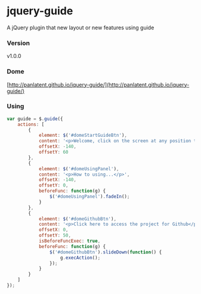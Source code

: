 jquery-guide
============

A jQuery plugin that new layout or new features using guide

### Version

v1.0.0

### Dome

[http://panlatent.github.io/jquery-guide/](http://panlatent.github.io/jquery-guide/)

### Using

```javascript
var guide = $.guide({
	actions: [
		{
			element: $('#domeStartGuideBtn'),
			content: '<p>Welcome, click on the screen at any position to enter the next step</p>',
			offsetX: -140,
			offsetY: 60
		},
		{
			element: $('#domeUsingPanel'),
			content: '<p>How to using...</p>',
			offsetX: -140,
			offsetY: 0,
			beforeFunc: function(g) {
				$('#domeUsingPanel').fadeIn();
			}
		},
		{
			element: $('#domeGithubBtn'),
			content: '<p>Click here to access the project for Github</p>',
			offsetX: 0,
			offsetY: 50,
			isBeforeFuncExec: true,
			beforeFunc: function(g) {
				$('#domeGithubBtn').slideDown(function() {
					g.execAction();
				});
			}
		}
	]
});
```


